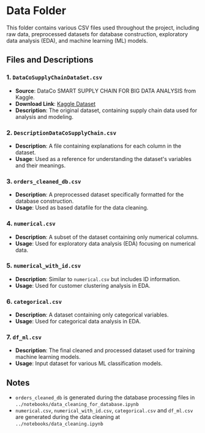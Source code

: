 # Data Folder

This folder contains various CSV files used throughout the project, including raw data, preprocessed datasets for database construction, exploratory data analysis (EDA), and machine learning (ML) models.

## Files and Descriptions

### 1. `DataCoSupplyChainDataSet.csv`

- **Source**: DataCo SMART SUPPLY CHAIN FOR BIG DATA ANALYSIS from Kaggle.
- **Download Link**: [Kaggle Dataset](https://www.kaggle.com/datasets/shashwatwork/dataco-smart-supply-chain-for-big-data-analysis/data)
- **Description**: The original dataset, containing supply chain data used for analysis and modeling.

### 2. `DescriptionDataCoSupplyChain.csv`

- **Description**: A file containing explanations for each column in the dataset.
- **Usage**: Used as a reference for understanding the dataset's variables and their meanings.

### 3. `orders_cleaned_db.csv`

- **Description**: A preprocessed dataset specifically formatted for the database construction.
- **Usage**: Used as based datafile for the data cleaning.

### 4. `numerical.csv`

- **Description**: A subset of the dataset containing only numerical columns.
- **Usage**: Used for exploratory data analysis (EDA) focusing on numerical data.

### 5. `numerical_with_id.csv`

- **Description**: Similar to `numerical.csv` but includes ID information.
- **Usage**: Used for customer clustering analysis in EDA.

### 6. `categorical.csv`

- **Description**: A dataset containing only categorical variables.
- **Usage**: Used for categorical data analysis in EDA.

### 7. `df_ml.csv`

- **Description**: The final cleaned and processed dataset used for training machine learning models.
- **Usage**: Input dataset for various ML classification models.

## Notes

- `orders_cleaned_db` is generated during the database processing files in `../notebooks/data_cleaning_for_database.ipynb`
- `numerical.csv`, `numerical_with_id.csv`, `categorical.csv` and `df_ml.csv` are generated during the data cleaning at `../notebooks/data_cleaning.ipynb`
